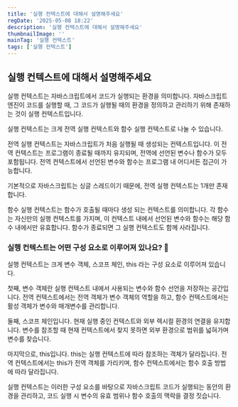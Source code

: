 ```yaml
---
title: '실행 컨텍스트에 대해서 설명해주세요'
regDate: '2025-05-08 18:22'
description: '실행 컨텍스트에 대해서 설명해주세요'
thumbnailImage: ''
mainTag: '실행 컨텍스트'
tags: ['실행 컨텍스트']
---
```



## 실행 컨텍스트에 대해서 설명해주세요

실행 컨텍스트는 자바스크립트에서 코드가 실행되는 환경을 의미합니다. 자바스크립트 엔진이 코드를 실행할 때, 그 코드가 실행될 때의 환경을 정의하고 관리하기 위해 존재하는 것이 실행 컨텍스트입니다.

실행 컨텍스트는 크게 전역 실행 컨텍스트와 함수 실행 컨텍스트로 나눌 수 있습니다.

전역 실행 컨텍스트는 자바스크립트가 처음 실행될 때 생성되는 컨텍스트입니다. 이 전역 컨텍스트는 프로그램이 종료될 때까지 유지되며, 전역에 선언된 변수나 함수가 모두 포함됩니다. 전역 컨텍스트에서 선언된 변수와 함수는 프로그램 내 어디서든 접근이 가능합니다.

기본적으로 자바스크립트는 싱글 스레드이기 때문에, 전역 실행 컨텍스트는 1개만 존재합니다.

함수 실행 컨텍스트는 함수가 호출될 때마다 생성 되는 컨텍스트를 의미합니다. 각 함수는 자신만의 실행 컨텍스트를 가지며, 이 컨텍스트 내에서 선언된 변수와 함수는 해당 함수 내에서만 유효합니다. 함수가 종료되면 그 실행 컨텍스트도 함께 사라집니다.


### 실행 컨텍스트는 어떤 구성 요소로 이루어져 있나요? 🤔

실행 컨텍스트는 크게 변수 객체, 스코프 체인, this 라는 구성 요소로 이루어져 있습니다.

첫째, 변수 객체란 실행 컨텍스트 내에서 사용되는 변수와 함수 선언을 저장하는 공간입니다. 전역 컨텍스트에서는 전역 객체가 변수 객체의 역할을 하고, 함수 컨텍스트에서는 활성 객체가 변수와 매개변수를 관리합니다.

둘째, 스코프 체인입니다. 현재 실행 중인 컨텍스트와 외부 렉시컬 환경의 연결을 유지합니다. 변수를 참조할 때 현재 컨텍스트에서 찾지 못하면 외부 환경으로 범위를 넓혀가며 변수를 찾습니다.

마지막으로, this입니다. this는 실행 컨텍스트에 따라 참조하는 객체가 달라집니다. 전역 컨텍스트에서는 this가 전역 객체를 가리키며, 함수 컨텍스트에서는 함수 호출 방법에 따라 달라집니다.

실행 컨텍스트는 이러한 구성 요소를 바탕으로 자바스크립트 코드가 실행되는 동안의 환경을 관리하고, 코드 실행 시 변수의 유효 범위나 함수 호출의 맥락을 결정 짓습니다.


